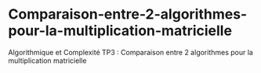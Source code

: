 # Comparaison-entre-2-algorithmes-pour-la-multiplication-matricielle
Algorithmique et Complexité TP3 : Comparaison entre 2 algorithmes pour la multiplication matricielle
